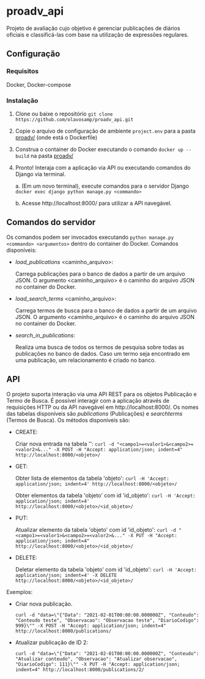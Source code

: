 # proadv_api
Projeto de avaliação cujo objetivo é gerenciar publicações de diários oficiais e classificá-las com base na utilização de expressões regulares.

## Configuração
### Requisitos
Docker, Docker-compose

### Instalação
1. Clone ou baixe o repositório ``git clone https://github.com/olavosamp/proadv_api.git``
2. Copie o arquivo de configuração de ambiente ``project.env`` para a pasta [proadv/](https://github.com/olavosamp/proadv_api/tree/main/proadv) (onde está o Dockerfile)
3. Construa o container do Docker executando o comando ``docker up --build`` na pasta [proadv/](https://github.com/olavosamp/proadv_api/tree/main/proadv)
4. Pronto! Interaja com a aplicação via API ou executando comandos do Django via terminal.
    
    a. (Em um novo terminal), execute comandos para o servidor Django ``docker exec django python manage.py <commando>``
    
    b. Acesse http://localhost:8000/ para utilizar a API navegável.

## Comandos do servidor
Os comandos podem ser invocados executando ``python manage.py <commando> <argumentos>`` dentro do container do Docker.
Comandos disponíveis:
- _load_publications_ <caminho_arquivo>:

    Carrega publicações para o banco de dados a partir de um arquivo JSON. O argumento <caminho_arquivo> é o caminho do arquivo JSON no container do Docker.

- _load_search_terms_ <caminho_arquivo>:

    Carrega termos de busca para o banco de dados a partir de um arquivo JSON. O argumento <caminho_arquivo> é o caminho do arquivo JSON no container do Docker.

- _search_in_publications_:

    Realiza uma busca de todos os termos de pesquisa sobre todas as publicações no banco de dados. Caso um termo seja encontrado em uma publicação, um relacionamento é criado no banco.



## API
O projeto suporta interação via uma API REST para os objetos Publicação e Termo de Busca. É possível interagir com a aplicação através de requisições HTTP ou da API navegável em http://localhost:8000/. Os nomes das tabelas disponíveis são *publications* (Publicações) e *searchterms* (Termos de Busca). Os métodos disponíveis são: 

- CREATE:
    
    Criar nova entrada na tabela '<objeto>':
    ``curl -d "<campo1>=<valor1>&<campo2>=<valor2>&..." -X POST -H "Accept: application/json; indent=4" http://localhost:8000/<objeto>/``


- GET:

    Obter lista de elementos da tabela 'objeto':
    ``curl -H 'Accept: application/json; indent=4' http://localhost:8000/<objeto>/``
    
    Obter elementos da tabela 'objeto' com id 'id_objeto':
    ``curl -H 'Accept: application/json; indent=4' http://localhost:8000/<objeto>/<id_objeto>/``

- PUT:
    
    Atualizar elemento da tabela 'objeto' com id 'id_objeto':
    ``curl -d "<campo1>=<valor1>&<campo2>=<valor2>&..." -X PUT -H "Accept: application/json; indent=4" http://localhost:8000/<objeto>/<id_objeto>/``

- DELETE:
    
    Deletar elemento da tabela 'objeto' com id 'id_objeto':
    ``curl -H 'Accept: application/json; indent=4' -X DELETE http://localhost:8000/<objeto>/<id_objeto>/``
    
Exemplos:
 
- Criar nova publicação.

    ``curl -d "data=\"{"Data": "2021-02-01T00:00:00.000000Z", "Conteudo": "Conteudo teste", "Observacao": "Observacao teste", "DiarioCodigo": 999}\"" -X POST -H "Accept: application/json; indent=4" http://localhost:8000/publications/``

- Atualizar publicação de ID 2:

    ``curl -d "data=\"{"Data": "2021-02-01T00:00:00.000000Z", "Conteudo": "Atualizar conteudo", "Observacao": "Atualizar observacao", "DiarioCodigo": 111}\"" -X PUT -H "Accept: application/json; indent=4" http://localhost:8000/publications/2/``
